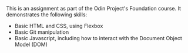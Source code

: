 This is an assignment as part of the Odin Project's Foundation course.
It demonstrates the following skills:
- Basic HTML and CSS, using Flexbox
- Basic Git manipulation
- Basic Javascript, including how to interact with the Document Object Model (DOM)
